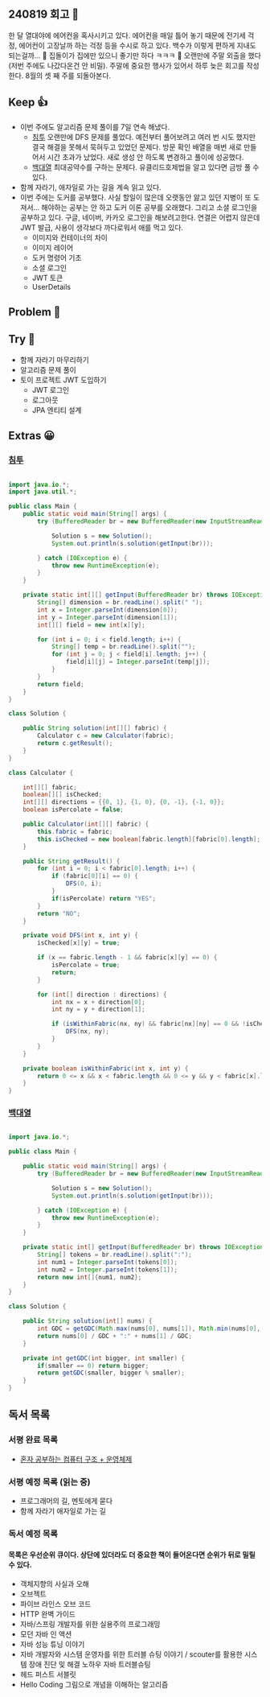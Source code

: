 ## 240819 회고 💬
한 달 열대야에 에어컨을 혹사시키고 있다. 에어컨을 매일 틀어 놓기 때문에 전기세 걱정, 에어컨이 고장날까 하는 걱정 등을 수시로 하고 있다. 백수가 이렇게 편하게 지내도 되는걸까... 🤑 집돌이가 집에만 있으니 좋기만 하다 ㅋㅋㅋ 🤣 오랜만에 주말 외출을 했다(저번 주에도 나갔다온건 안 비밀). 주말에 중요한 행사가 있어서 하루 늦은 회고를 작성한다. 8월의 셋 째 주를 되돌아본다.

## Keep 👍
- 이번 주에도 알고리즘 문제 풀이를 7일 연속 해냈다.
	- [침투](https://www.acmicpc.net/problem/13565) 오랜만에 DFS 문제를 풀었다. 예전부터 풀어보려고 여러 번 시도 했지만 결국 해결을 못해서 묵혀두고 있었던 문제다. 방문 확인 배열을 매번 새로 만들어서 시간 초과가 났었다. 새로 생성 안 하도록 변경하고 풀이에 성공했다.
	- [백대열](https://www.acmicpc.net/problem/14490) 최대공약수를 구하는 문제다. 유클리드호제법을 알고 있다면 금방 풀 수 있다.
- 함께 자라기, 애자일로 가는 길을 계속 읽고 있다. 
- 이번 주에는 도커를 공부했다. 사실 할일이 많은데 오랫동안 앓고 있던 지병이 또 도져서... 해야하는 공부는 안 하고 도커 이론 공부를 오래했다. 그리고 소셜 로그인을 공부하고 있다. 구글, 네이버, 카카오 로그인을 해보려고한다. 연결은 어렵지 않은데 JWT 발급, 사용이 생각보다 까다로워서 애를 먹고 있다. 
	- 이미지와 컨테이너의 차이
	- 이미지 레이어
	- 도커 명령어 기초
	- 소셜 로그인
	- JWT 토큰
	- UserDetails 

## Problem 🤢

## Try 🧚
- 함께 자라기 마무리하기
- 알고리즘 문제 풀이 
- 토이 프로젝트 JWT 도입하기
	- JWT 로그인
	- 로그아웃
	- JPA 엔티티 설계



## Extras 😀
### [침투](https://www.acmicpc.net/problem/13565)
```java

import java.io.*;
import java.util.*;

public class Main {
    public static void main(String[] args) {
        try (BufferedReader br = new BufferedReader(new InputStreamReader(System.in))) {

            Solution s = new Solution();
            System.out.println(s.solution(getInput(br)));

        } catch (IOException e) {
            throw new RuntimeException(e);
        }
    }

    private static int[][] getInput(BufferedReader br) throws IOException {
        String[] dimension = br.readLine().split(" ");
        int x = Integer.parseInt(dimension[0]);
        int y = Integer.parseInt(dimension[1]);
        int[][] field = new int[x][y];

        for (int i = 0; i < field.length; i++) {
            String[] temp = br.readLine().split("");
            for (int j = 0; j < field[i].length; j++) {
                field[i][j] = Integer.parseInt(temp[j]);
            }
        }
        return field;
    }
}

class Solution {

    public String solution(int[][] fabric) {
        Calculator c = new Calculator(fabric);
        return c.getResult();
    }
}

class Calculator {

    int[][] fabric;
    boolean[][] isChecked;
    int[][] directions = {{0, 1}, {1, 0}, {0, -1}, {-1, 0}};
    boolean isPercolate = false;

    public Calculator(int[][] fabric) {
        this.fabric = fabric;
        this.isChecked = new boolean[fabric.length][fabric[0].length];
    }

    public String getResult() {
        for (int i = 0; i < fabric[0].length; i++) {
            if (fabric[0][i] == 0) {
                DFS(0, i);
            }
            if(isPercolate) return "YES";
        }
        return "NO";
    }

    private void DFS(int x, int y) {
        isChecked[x][y] = true;

        if (x == fabric.length - 1 && fabric[x][y] == 0) {
            isPercolate = true;
            return;
        }

        for (int[] direction : directions) {
            int nx = x + direction[0];
            int ny = y + direction[1];

            if (isWithinFabric(nx, ny) && fabric[nx][ny] == 0 && !isChecked[nx][ny]) {
                DFS(nx, ny);
            }
        }
    }

    private boolean isWithinFabric(int x, int y) {
        return 0 <= x && x < fabric.length && 0 <= y && y < fabric[x].length;
    }
}
```



### [백대열](https://www.acmicpc.net/problem/14490)
```java

import java.io.*;

public class Main {

    public static void main(String[] args) {
        try (BufferedReader br = new BufferedReader(new InputStreamReader(System.in))) {

            Solution s = new Solution();
            System.out.println(s.solution(getInput(br)));

        } catch (IOException e) {
            throw new RuntimeException(e);
        }
    }

    private static int[] getInput(BufferedReader br) throws IOException {
        String[] tokens = br.readLine().split(":");
        int num1 = Integer.parseInt(tokens[0]);
        int num2 = Integer.parseInt(tokens[1]);
        return new int[]{num1, num2};
    }
}

class Solution {

    public String solution(int[] nums) {
        int GDC = getGDC(Math.max(nums[0], nums[1]), Math.min(nums[0], nums[1]));
        return nums[0] / GDC + ":" + nums[1] / GDC;
    }

    private int getGDC(int bigger, int smaller) {
        if(smaller == 0) return bigger;
        return getGDC(smaller, bigger % smaller);
    }
}
```

## 독서 목록

### 서평 완료 목록
- [혼자 공부하는 컴퓨터 구조 + 운영체제](https://github.com/kimregular/DAILY_STUDY/blob/main/독서/1.%20서평/01.%20혼자%20공부하는%20컴퓨터%20구조%20%2B%20운영체제%20를%20읽고%20📝.md)

###  서평 예정 목록 (읽는 중)
- 프로그래머의 길, 멘토에게 묻다
- 함께 자라기 애자일로 가는 길

### 독서 예정 목록
#### 목록은 우선순위 큐이다. 상단에 있더라도 더 중요한 책이 들어온다면 순위가 뒤로 밀릴 수 있다.
- 객체지향의 사실과 오해
- 오브젝트
- 파이브 라인스 오브 코드
- HTTP 완벽 가이드
- 자바/스프링 개발자를 위한 실용주의 프로그래밍
- 모던 자바 인 액션
- 자바 성능 튜닝 이야기 
- 자바 개발자와 시스템 운영자를 위한 트러블 슈팅 이야기 / scouter를 활용한 시스템 장애 진단 및 해결 노하우 자바 트러블슈팅
- 헤드 퍼스트 서블릿
- Hello Coding 그림으로 개념을 이해하는 알고리즘
